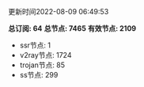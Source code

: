更新时间2022-08-09 06:49:53

**总订阅: 64**
**总节点: 7465**
**有效节点: 2109**
- ssr节点: 1
- v2ray节点: 1724
- trojan节点: 85
- ss节点: 299
